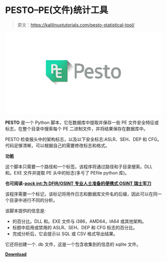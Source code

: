 # PESTO–PE(文件)统计工具

> 原文：<https://kalilinuxtutorials.com/pesto-statistical-tool/>

[![PESTO – PE (Files) Statistical Tool](img/9c2a46a0b744e328b30d94fc5e939bfd.png "PESTO – PE (Files) Statistical Tool")](https://1.bp.blogspot.com/-pyN4tEGV7w4/XbwKuE-OwkI/AAAAAAAADNw/sFhPsqGkuUYN2DsRlWaA8jjTbamEr-JYACLcBGAsYHQ/s1600/Pesto%25281%2529.png)

**PESTO** 是一个 Python 脚本，它在数据库中提取并保存一些 PE 文件安全特征或标志，在整个目录中搜索每个 PE 二进制文件，并将结果保存在数据库中。

PESTO 检查报头中的架构标志，以及以下安全标志:ASLR、SEH、DEP 和 CFG。代码足够清晰，可以根据自己的需要修改标志和格式。

**功能**

这个脚本只需要一个路径和一个标签。该程序将通过路径和子目录搜索。DLL 和。EXE 文件并提取 PE 头中的标志(多亏了 PEfile python 库)。

**也可阅读-[pock int:为 DFIR/OSINT 专业人士准备的便携式 OSINT 瑞士军刀](http://kalilinuxtutorials.com/pockint-portable-osint-swiss-army-knife-dfir-osint/)**

该程序需要一个标记，该标记将用作日志和数据库文件名的后缀，因此可以在同一个目录中进行不同的分析。

该脚本提供的信息是:

*   的百分比。DLL 和。EXE 文件与 i386，AMD64，IA64 或其他架构。
*   标题中启用或禁用的 ASLR、SEH、DEP 和 CFG 标志的百分比。
*   完成分析后，它会提示以 SQL 或 CSV 格式导出结果。

它还将创建一个. db 文件，这是一个包含收集到的信息的 sqlite 文件。

[**Download**](https://github.com/ElevenPaths/PESTO)